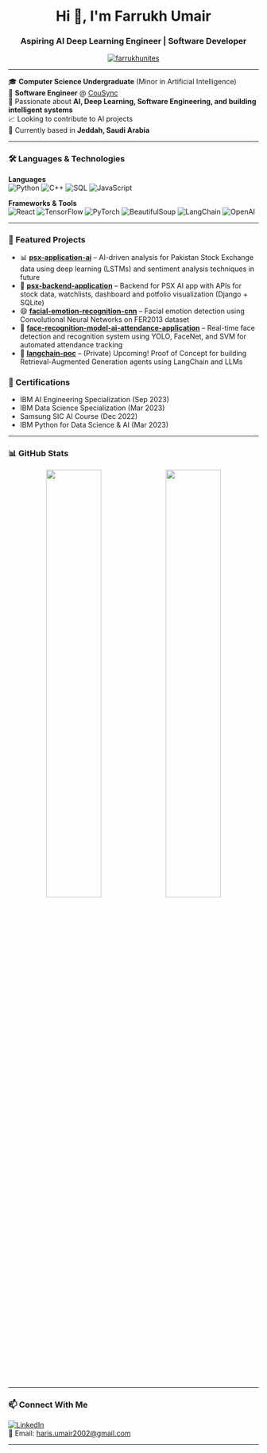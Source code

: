 
<h1 align="center">Hi 👋, I'm Farrukh Umair</h1>
<h3 align="center">Aspiring AI Deep Learning Engineer | Software Developer</h3>

<p align="center">
  <a href="https://github.com/farrukhunites" target="_blank">
    <img src="https://komarev.com/ghpvc/?username=farrukhunites&label=Profile%20views&color=0e75b6&style=flat" alt="farrukhunites" />
  </a>
</p>

---

🎓 **Computer Science Undergraduate** (Minor in Artificial Intelligence)  
💼 **Software Engineer** @ [CouSync](https://cousync.tech/)  
🧠 Passionate about **AI, Deep Learning, Software Engineering, and building intelligent systems**  
📈 Looking to contribute to AI projects  
📍 Currently based in **Jeddah, Saudi Arabia**

---

### 🛠️ Languages & Technologies

**Languages**  
![Python](https://img.shields.io/badge/Python-3670A0?style=flat&logo=python&logoColor=white)
![C++](https://img.shields.io/badge/C++-00599C?style=flat&logo=c%2B%2B&logoColor=white)
![SQL](https://img.shields.io/badge/SQL-4479A1?style=flat&logo=postgresql&logoColor=white)
![JavaScript](https://img.shields.io/badge/JavaScript-F7DF1E?style=flat&logo=javascript&logoColor=black)

**Frameworks & Tools**  
![React](https://img.shields.io/badge/React-61DAFB?style=flat&logo=react&logoColor=black)
![TensorFlow](https://img.shields.io/badge/TensorFlow-FF6F00?style=flat&logo=tensorflow&logoColor=white)
![PyTorch](https://img.shields.io/badge/PyTorch-EE4C2C?style=flat&logo=pytorch&logoColor=white)
![BeautifulSoup](https://img.shields.io/badge/BeautifulSoup-000000?style=flat&logo=python&logoColor=white)
![LangChain](https://img.shields.io/badge/LangChain-5A3FC0?style=flat&logo=chainlink&logoColor=white)
![OpenAI](https://img.shields.io/badge/OpenAI-412991?style=flat&logo=openai&logoColor=white)

---

### 🚀 Featured Projects

- 📊 [**psx-application-ai**](https://github.com/farrukhunites/psx-application-ai) – AI-driven analysis for Pakistan Stock Exchange data using deep learning (LSTMs) and sentiment analysis techniques in future 
- 🧩 [**psx-backend-application**](https://github.com/farrukhunites/psx-backend-application) – Backend for PSX AI app with APIs for stock data, watchlists, dashboard and potfolio visualization (Django + SQLite)  
- 😄 [**facial-emotion-recognition-cnn**](https://github.com/farrukhunites/facial-emotion-recognition-cnn) – Facial emotion detection using Convolutional Neural Networks on FER2013 dataset
- 🧬 [**face-recognition-model-ai-attendance-application**](https://github.com/farrukhunites/face-recognition-model-ai-attendance-application) – Real-time face detection and recognition system using YOLO, FaceNet, and SVM for automated attendance tracking  
- 🧠 [**langchain-poc**](https://github.com/farrukhunites/langchain-poc) – (Private) Upcoming! Proof of Concept for building Retrieval-Augmented Generation agents using LangChain and LLMs  


### 📜 Certifications

- IBM AI Engineering Specialization (Sep 2023)  
- IBM Data Science Specialization (Mar 2023)  
- Samsung SIC AI Course (Dec 2022)  
- IBM Python for Data Science & AI (Mar 2023)

---

### 📊 GitHub Stats

<p align="center">
  <img src="https://github-readme-stats.vercel.app/api?username=farrukhunites&show_icons=true&theme=radical" width="47%" />
  <img src="https://github-readme-streak-stats.herokuapp.com?user=farrukhunites&theme=radical" width="47%" />
</p>

---

### 📫 Connect With Me

[![LinkedIn](https://img.shields.io/badge/LinkedIn-blue?style=flat&logo=linkedin&logoColor=white)](https://www.linkedin.com/in/muhammad-farrukh-umair/)  
📩 Email: haris.umair2002@gmail.com

---
